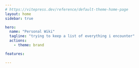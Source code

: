 ```yaml
---
# https://vitepress.dev/reference/default-theme-home-page
layout: home 
sidebar: true

hero:
  name: "Personal Wiki"
  tagline: "trying to keep a list of everything i encounter"
  actions:
    - theme: brand

features:

---
```


